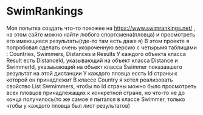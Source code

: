 # SwimRankings
Моя попытка создать что-то похожее на <https://www.swimrankings.net/> , на этом сайте можно найти любого спортсмена(пловца) и просмотреть его имеющиеся результаты(где-то там есть даже я)
В этом проекте я попробовал сделать очень укороченную версию с четырьмя таблицами : Countries, Swimmers, Distances и  Results
У каждого объекта класса Result есть DistanceId, указывающий на объект класса Distance и SwimmerId, указыыающий на объект класса Swimmer показавшего результат на этой дистанции
У каждого пловца ессть Id страны к которой он принадлежит
В классе Country я хотел реализовать свойство List<Swimmer> Swmimmers, чтобы по Id страны можно было просмотреть всех пловцов принадлежащих к конкретной стране, но что-то не до конца получилось(то же самое я пытался в классе Swimmer, только чтобы у каждого пловца был лист результатов)
